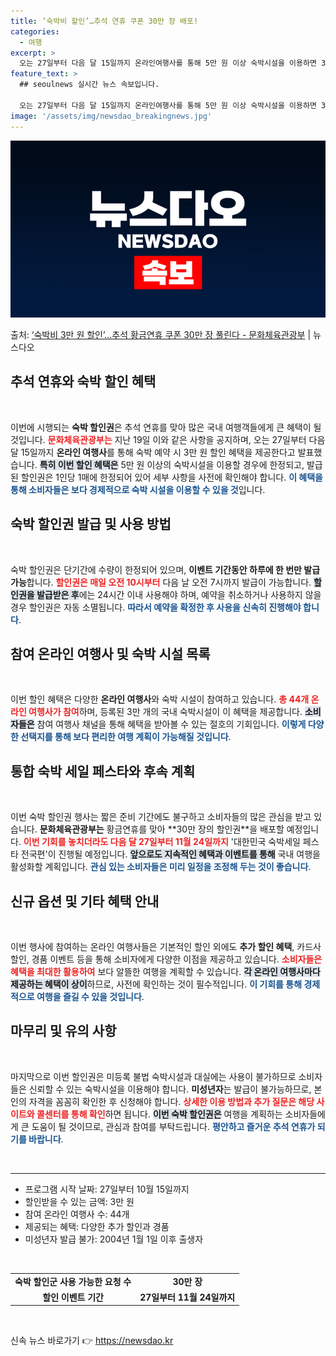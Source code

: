 ```yaml
---
title: ‘숙박비 할인’…추석 연휴 쿠폰 30만 장 배포!
categories:
  - 여행
excerpt: >
  오는 27일부터 다음 달 15일까지 온라인여행사를 통해 5만 원 이상 숙박시설을 이용하면 3만 원을 할인받을…
feature_text: >
  ## seoulnews 실시간 뉴스 속보입니다.

  오는 27일부터 다음 달 15일까지 온라인여행사를 통해 5만 원 이상 숙박시설을 이용하면 3만 원을 할인받을…
image: '/assets/img/newsdao_breakingnews.jpg'
---
```


![뉴스다오 속보](/assets/img/newsdao_breakingnews.jpg)

<p>출처: <a href="https://newsdao.kr/1981" rel="dofollow">‘숙박비 3만 원 할인’…추석 황금연휴 쿠폰 30만 장 풀린다 - 문화체육관광부</a> | 뉴스다오</p>

<h2 data-ke-size="size26">추석 연휴와 숙박 할인 혜택</h2>

<p data-ke-size="size16">&nbsp;</p>
이번에 시행되는 <b>숙박 할인권</b>은 추석 연휴를 맞아 많은 국내 여행객들에게 큰 혜택이 될 것입니다. <b><span style="color: #ee2323;">문화체육관광부는</span></b> 지난 19일 이와 같은 사항을 공지하며, 오는 27일부터 다음 달 15일까지 <b>온라인 여행사</b>를 통해 숙박 예약 시 3만 원 할인 혜택을 제공한다고 발표했습니다. <b><span style="background-color: #21538527;">특히 이번 할인 혜택은</span></b> 5만 원 이상의 숙박시설을 이용할 경우에 한정되고, 발급된 할인권은 1인당 1매에 한정되어 있어 세부 사항을 사전에 확인해야 합니다. <b><span style="color: #1a5490;">이 혜택을 통해 소비자들은 보다 경제적으로 숙박 시설을 이용할 수 있을 것</span></b>입니다.

<h2 data-ke-size="size26">숙박 할인권 발급 및 사용 방법</h2>

<p data-ke-size="size16">&nbsp;</p>
숙박 할인권은 단기간에 수량이 한정되어 있으며, <b>이벤트 기간동안 하루에 한 번만 발급 가능</b>합니다. <b><span style="color: #ee2323;">할인권은 매일 오전 10시부터</span></b> 다음 날 오전 7시까지 발급이 가능합니다. <b><span style="background-color: #21538527;">할인권을 발급받은 후</span></b>에는 24시간 이내 사용해야 하며, 예약을 취소하거나 사용하지 않을 경우 할인권은 자동 소멸됩니다. <b><span style="color: #1a5490;">따라서 예약을 확정한 후 사용을 신속히 진행해야 합니다</span></b>.

<h2 data-ke-size="size26">참여 온라인 여행사 및 숙박 시설 목록</h2>

<p data-ke-size="size16">&nbsp;</p>
이번 할인 혜택은 다양한 <b>온라인 여행사</b>와 숙박 시설이 참여하고 있습니다. <b><span style="color: #ee2323;">총 44개 온라인 여행사가 참여</span></b>하며, 등록된 3만 개의 국내 숙박시설이 이 혜택을 제공합니다. <b><span style="background-color: #21538527;">소비자들은</span></b> 참여 여행사 채널을 통해 혜택을 받아볼 수 있는 절호의 기회입니다. <b><span style="color: #1a5490;">이렇게 다양한 선택지를 통해 보다 편리한 여행 계획이 가능해질 것입니다</span></b>.

<h2 data-ke-size="size26">통합 숙박 세일 페스타와 후속 계획</h2>

<p data-ke-size="size16">&nbsp;</p>
이번 숙박 할인권 행사는 짧은 준비 기간에도 불구하고 소비자들의 많은 관심을 받고 있습니다. <b>문화체육관광부는</b> 황금연휴를 맞아 **30만 장의 할인권**을 배포할 예정입니다. <b><span style="color: #ee2323;">이번 기회를 놓치더라도 다음 달 27일부터 11월 24일까지</span></b> '대한민국 숙박세일 페스타 전국편'이 진행될 예정입니다. <b><span style="background-color: #21538527;">앞으로도 지속적인 혜택과 이벤트를 통해</span></b> 국내 여행을 활성화할 계획입니다. <b><span style="color: #1a5490;">관심 있는 소비자들은 미리 일정을 조정해 두는 것이 좋습니다</span></b>.

<h2 data-ke-size="size26">신규 옵션 및 기타 혜택 안내</h2>

<p data-ke-size="size16">&nbsp;</p>
이번 행사에 참여하는 온라인 여행사들은 기본적인 할인 외에도 <b>추가 할인 혜택</b>, 카드사 할인, 경품 이벤트 등을 통해 소비자에게 다양한 이점을 제공하고 있습니다. <b><span style="color: #ee2323;">소비자들은 혜택을 최대한 활용하여</span></b> 보다 알뜰한 여행을 계획할 수 있습니다. <b><span style="background-color: #21538527;">각 온라인 여행사마다 제공하는 혜택이 상이</span></b>하므로, 사전에 확인하는 것이 필수적입니다. <b><span style="color: #1a5490;">이 기회를 통해 경제적으로 여행을 즐길 수 있을 것입니다</span></b>.

<h2 data-ke-size="size26">마무리 및 유의 사항</h2>

<p data-ke-size="size16">&nbsp;</p>
마지막으로 이번 할인권은 미등록 불법 숙박시설과 대실에는 사용이 불가하므로 소비자들은 신뢰할 수 있는 숙박시설을 이용해야 합니다. <b>미성년자</b>는 발급이 불가능하므로, 본인의 자격을 꼼꼼히 확인한 후 신청해야 합니다. <b><span style="color: #ee2323;">상세한 이용 방법과 추가 질문은 해당 사이트와 콜센터를 통해 확인</span></b>하면 됩니다. <b><span style="background-color: #21538527;">이번 숙박 할인권은</span></b> 여행을 계획하는 소비자들에게 큰 도움이 될 것이므로, 관심과 참여를 부탁드립니다. <b><span style="color: #1a5490;">평안하고 즐거운 추석 연휴가 되기를 바랍니다</span></b>.

<p data-ke-size="size16">&nbsp;</p>
<hr>
<ul>
    <li>프로그램 시작 날짜: 27일부터 10월 15일까지</li>
    <li>할인받을 수 있는 금액: 3만 원</li>
    <li>참여 온라인 여행사 수: 44개</li>
    <li>제공되는 혜택: 다양한 추가 할인과 경품</li>
    <li>미성년자 발급 불가: 2004년 1월 1일 이후 출생자</li>
</ul>
<p data-ke-size="size16">&nbsp;</p>
<table style="width: 100%;">
    <tr>
        <td style="text-align: center; height: 17px;"><b>숙박 할인군 사용 가능한 요청 수</b></td>
        <td style="text-align: center; height: 17px;"><b>30만 장</b></td>
    </tr>
    <tr>
        <td style="text-align: center; height: 17px;"><b>할인 이벤트 기간</b></td>
        <td style="text-align: center; height: 17px;"><b>27일부터 11월 24일까지</b></td>
    </tr>
</table>
<p data-ke-size="size16">&nbsp;</p>
 

신속 뉴스 바로가기 👉 <a href="https://newsdao.kr" rel="dofollow">https://newsdao.kr</a>


